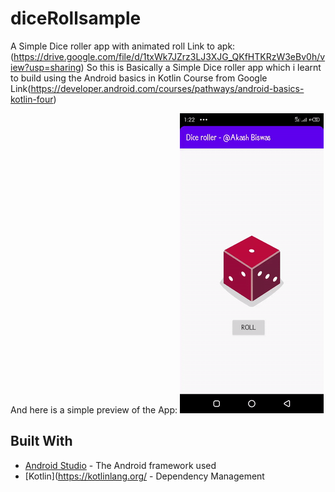 # diceRollsample
A Simple Dice roller app with animated roll
Link to apk: (https://drive.google.com/file/d/1txWk7JZrz3LJ3XJG_QKfHTKRzW3eBv0h/view?usp=sharing)
So this is Basically a  Simple Dice roller app which i learnt to build using the Android basics in Kotlin Course from Google
Link(https://developer.android.com/courses/pathways/android-basics-kotlin-four)

And here is a simple preview of the App:
![App preview](https://github.com/akshbswas98/diceRollsample/blob/master/device-2020-07-27-132216.gif?raw=true)
## Built With

* [Android Studio](https://developer.android.com/studio) - The Android framework used
* [Kotlin](https://kotlinlang.org/ - Dependency Management

